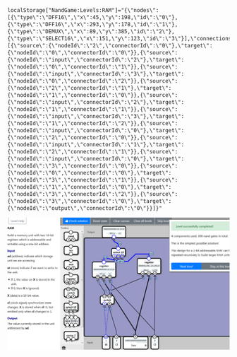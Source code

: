     localStorage["NandGame:Levels:RAM"]="{\"nodes\":[{\"type\":\"DFF16\",\"x\":45,\"y\":198,\"id\":\"0\"},{\"type\":\"DFF16\",\"x\":293,\"y\":178,\"id\":\"1\"},{\"type\":\"DEMUX\",\"x\":89,\"y\":385,\"id\":\"2\"},{\"type\":\"SELECT16\",\"x\":151,\"y\":123,\"id\":\"3\"}],\"connections\":[{\"source\":{\"nodeId\":\"2\",\"connectorId\":\"0\"},\"target\":{\"nodeId\":\"0\",\"connectorId\":\"0\"}},{\"source\":{\"nodeId\":\"input\",\"connectorId\":\"2\"},\"target\":{\"nodeId\":\"0\",\"connectorId\":\"1\"}},{\"source\":{\"nodeId\":\"input\",\"connectorId\":\"3\"},\"target\":{\"nodeId\":\"0\",\"connectorId\":\"2\"}},{\"source\":{\"nodeId\":\"2\",\"connectorId\":\"1\"},\"target\":{\"nodeId\":\"1\",\"connectorId\":\"0\"}},{\"source\":{\"nodeId\":\"input\",\"connectorId\":\"2\"},\"target\":{\"nodeId\":\"1\",\"connectorId\":\"1\"}},{\"source\":{\"nodeId\":\"input\",\"connectorId\":\"3\"},\"target\":{\"nodeId\":\"1\",\"connectorId\":\"2\"}},{\"source\":{\"nodeId\":\"input\",\"connectorId\":\"0\"},\"target\":{\"nodeId\":\"2\",\"connectorId\":\"0\"}},{\"source\":{\"nodeId\":\"input\",\"connectorId\":\"1\"},\"target\":{\"nodeId\":\"2\",\"connectorId\":\"1\"}},{\"source\":{\"nodeId\":\"input\",\"connectorId\":\"0\"},\"target\":{\"nodeId\":\"3\",\"connectorId\":\"0\"}},{\"source\":{\"nodeId\":\"0\",\"connectorId\":\"0\"},\"target\":{\"nodeId\":\"3\",\"connectorId\":\"1\"}},{\"source\":{\"nodeId\":\"1\",\"connectorId\":\"0\"},\"target\":{\"nodeId\":\"3\",\"connectorId\":\"2\"}},{\"source\":{\"nodeId\":\"3\",\"connectorId\":\"0\"},\"target\":{\"nodeId\":\"output\",\"connectorId\":\"0\"}}]}"

![4/308](RAM_COMP.png)